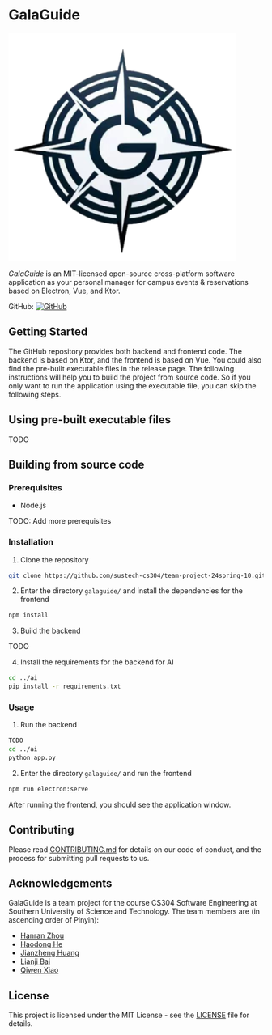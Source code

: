 # GalaGuide

![logo](./galaguide/src/assets/logo.png)

*GalaGuide* is an MIT-licensed open-source cross-platform software application as your personal manager for campus events & reservations based on Electron, Vue, and Ktor.

GitHub: [![GitHub](https://img.shields.io/badge/GitHub-GalaGuide-blue?logo=github)](https://github.com/sustech-cs304/team-project-24spring-23333)

## Getting Started

The GitHub repository provides both backend and frontend code. The backend is based on Ktor, and the frontend is based on Vue. You could also find the pre-built executable files in the release page. The following instructions will help you to build the project from source code. So if you only want to run the application using the executable file, you can skip the following steps.

## Using pre-built executable files

TODO

## Building from source code

### Prerequisites

- Node.js

TODO: Add more prerequisites

### Installation

1. Clone the repository

```bash
git clone https://github.com/sustech-cs304/team-project-24spring-10.git
```

2. Enter the directory `galaguide/` and install the dependencies for the frontend

```bash
npm install
```

3. Build the backend

TODO

4. Install the requirements for the backend for AI

```bash
cd ../ai
pip install -r requirements.txt
```

### Usage

1. Run the backend

```bash
TODO
cd ../ai
python app.py
```

2. Enter the directory `galaguide/` and run the frontend

```bash
npm run electron:serve
```

After running the frontend, you should see the application window.

## Contributing

Please read [CONTRIBUTING.md](CONTRIBUTING.md) for details on our code of conduct, and the process for submitting pull requests to us.

## Acknowledgements

GalaGuide is a team project for the course CS304 Software Engineering at Southern University of Science and Technology. The team members are (in ascending order of Pinyin):

- [Hanran Zhou](https://github.com/NoMathExpectation)
- [Haodong He](https://github.com/qwurd231)
- [Jianzheng Huang](https://github.com/Cara-Zinc)
- [Lianji Bai](https://github.com/WinwayCome)
- [Qiwen Xiao](https://github.com/Charley-xiao)

## License

This project is licensed under the MIT License - see the [LICENSE](LICENSE) file for details.

